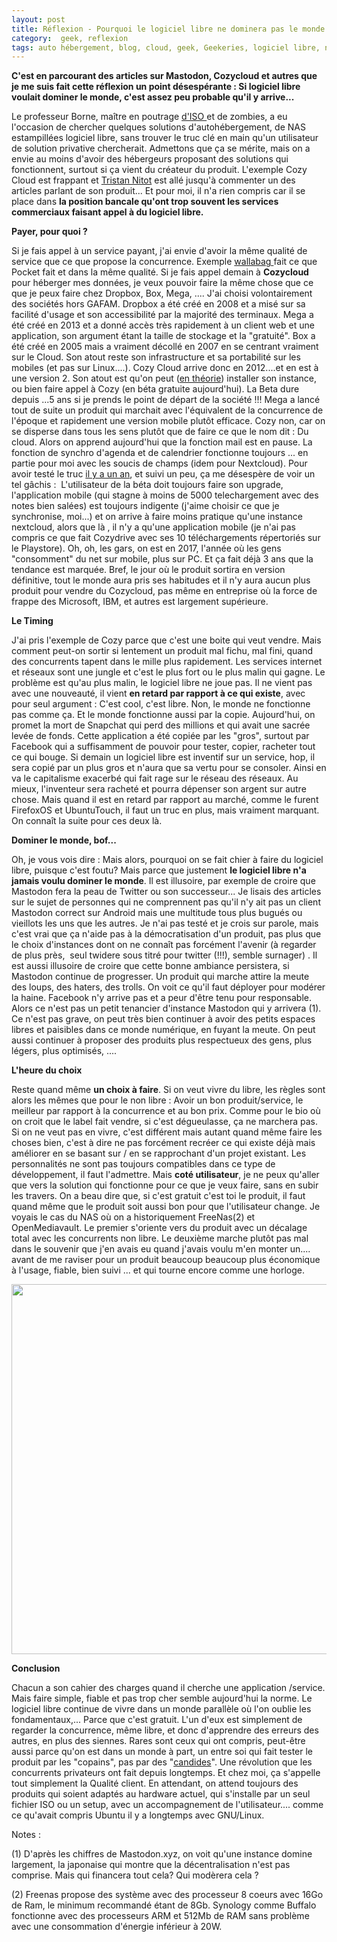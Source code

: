 ```yaml
---
layout: post
title: Réflexion - Pourquoi le logiciel libre ne dominera pas le monde (à moins que...)
category:  geek, reflexion
tags: auto hébergement, blog, cloud, geek, Geekeries, logiciel libre, nas, Réflexion
---
```

**C'est en parcourant des articles sur Mastodon, Cozycloud et autres que je me suis fait cette réflexion un point désespérante : Si logiciel libre voulait dominer le monde, c'est assez peu probable qu'il y arrive...**

Le professeur Borne, maître en poutrage <a href="https://cyrille-borne.com/article4037/nextcloud-en-deux-coups-avec-snap-et-ubuntu-serveur">d'ISO </a>et de zombies, a eu l'occasion de chercher quelques solutions d'autohébergement, de NAS estampillées logiciel libre, sans trouver le truc clé en main qu'un utilisateur de solution privative chercherait. Admettons que ça se mérite, mais on a envie au moins d'avoir des hébergeurs proposant des solutions qui fonctionnent, surtout si ça vient du créateur du produit. L'exemple Cozy Cloud est frappant et <a href="http://standblog.org/blog/">Tristan Nitot</a> est allé jusqu'à commenter un des articles parlant de son produit... Et pour moi, il n'a rien compris car il se place dans **la position bancale qu'ont trop souvent les services commerciaux faisant appel à du logiciel libre.**

**Payer, pour quoi ?**

Si je fais appel à un service payant, j'ai envie d'avoir la même qualité de service que ce que propose la concurrence. Exemple <a href="https://wallabag.it/fr">wallabag </a>fait ce que Pocket fait et dans la même qualité. Si je fais appel demain à **Cozycloud** pour héberger mes données, je veux pouvoir faire la même chose que ce que je peux faire chez Dropbox, Box, Mega, .... J'ai choisi volontairement des sociétés hors GAFAM. Dropbox a été créé en 2008 et a misé sur sa facilité d'usage et son accessibilité par la majorité des terminaux. Mega a été créé en 2013 et a donné accès très rapidement à un client web et une application, son argument étant la taille de stockage et la "gratuité". Box a été créé en 2005 mais a vraiment décollé en 2007 en se centrant vraiment sur le Cloud. Son atout reste son infrastructure et sa portabilité sur les mobiles (et pas sur Linux....). Cozy Cloud arrive donc en 2012....et en est à une version 2. Son atout est qu'on peut (<a href="https://cyrille-borne.com/article4035/trop-vieux-pour-ces-geekeries">en théorie</a>) installer son instance, ou bien faire appel à Cozy (en béta gratuite aujourd'hui). La Beta dure depuis ...5 ans si je prends le point de départ de la société !!! Mega a lancé tout de suite un produit qui marchait avec l'équivalent de la concurrence de l'époque et rapidement une version mobile plutôt efficace. Cozy non, car on se disperse dans tous les sens plutôt que de faire ce que le nom dit : Du cloud. Alors on apprend aujourd'hui que la fonction mail est en pause. La fonction de synchro d'agenda et de calendrier fonctionne toujours ... en partie pour moi avec les soucis de champs (idem pour Nextcloud). Pour avoir testé le truc <a href="https://cheziceman.wordpress.com/2016/07/12/test-owncloud-vs-cozycloud-les-liberateurs-du-nuage/">il y a un an</a>, et suivi un peu, ça me désespère de voir un tel gâchis : &nbsp;L'utilisateur de la béta doit toujours faire son upgrade, l'application mobile (qui stagne à moins de 5000 telechargement avec des notes bien salées) est toujours indigente (j'aime choisir ce que je synchronise, moi...) et on arrive à faire moins pratique qu'une instance nextcloud, alors que là , il n'y a qu'une application mobile (je n'ai pas compris ce que fait Cozydrive avec ses 10 téléchargements répertoriés sur le Playstore). Oh, oh, les gars, on est en 2017, l'année où les gens "consomment" du net sur mobile, plus sur PC. Et ça fait déjà 3 ans que la tendance est marquée. Bref, le jour où le produit sortira en version définitive, tout le monde aura pris ses habitudes et il n'y aura aucun plus produit pour vendre du Cozycloud, pas même en entreprise où la force de frappe des Microsoft, IBM, et autres est largement supérieure.

**Le Timing**

J'ai pris l'exemple de Cozy parce que c'est une boite qui veut vendre. Mais comment peut-on sortir si lentement un produit mal fichu, mal fini, quand des concurrents tapent dans le mille plus rapidement. Les services internet et réseaux sont une jungle et c'est le plus fort ou le plus malin qui gagne. Le problème est qu'au plus malin, le logiciel libre ne joue pas. Il ne vient pas avec une nouveauté, il vient **en retard par rapport à ce qui existe**, avec pour seul argument : C'est cool, c'est libre. Non, le monde ne fonctionne pas comme ça. Et le monde fonctionne aussi par la copie. Aujourd'hui, on promet la mort de Snapchat qui perd des millions et qui avait une sacrée levée de fonds. Cette application a été copiée par les "gros", surtout par Facebook qui a suffisamment de pouvoir pour tester, copier, racheter tout ce qui bouge. Si demain un logiciel libre est inventif sur un service, hop, il sera copié par un plus gros et n'aura que sa vertu pour se consoler. Ainsi en va le capitalisme exacerbé qui fait rage sur le réseau des réseaux. Au mieux, l'inventeur sera racheté et pourra dépenser son argent sur autre chose. Mais quand il est en retard par rapport au marché, comme le furent FirefoxOS et UbuntuTouch, il faut un truc en plus, mais vraiment marquant. On connaît la suite pour ces deux là.

**Dominer le monde, bof...**

Oh, je vous vois dire : Mais alors, pourquoi on se fait chier à faire du logiciel libre, puisque c'est foutu? Mais parce que justement **le logiciel libre n'a jamais voulu dominer le monde**. Il est illusoire, par exemple de croire que Mastodon fera la peau de Twitter ou son successeur... Je lisais des articles sur le sujet de personnes qui ne comprennent pas qu'il n'y ait pas un client Mastodon correct sur Android mais une multitude tous plus bugués ou vieillots les uns que les autres. Je n'ai pas testé et je crois sur parole, mais c'est vrai que ça n'aide pas à la démocratisation d'un produit, pas plus que le choix d'instances dont on ne connaît pas forcément l'avenir (à regarder de plus près, &nbsp;seul twidere sous titré pour twitter (!!!), semble surnager) . Il est aussi illusoire de croire que cette bonne ambiance persistera, si Mastodon continue de progresser. Un produit qui marche attire la meute des loups, des haters, des trolls. On voit ce qu'il faut déployer pour modérer la haine. Facebook n'y arrive pas et a peur d'être tenu pour responsable. Alors ce n'est pas un petit tenancier d'instance Mastodon qui y arrivera (1). Ce n'est pas grave, on peut très bien continuer à avoir des petits espaces libres et paisibles dans ce monde numérique, en fuyant la meute. On peut aussi continuer à proposer des produits plus respectueux des gens, plus légers, plus optimisés, ....

**L'heure du choix**

Reste quand même **un choix à faire**. Si on veut vivre du libre, les règles sont alors les mêmes que pour le non libre : Avoir un bon produit/service, le meilleur par rapport à la concurrence et au bon prix. Comme pour le bio où on croit que le label fait vendre, si c'est dégueulasse, ça ne marchera pas. Si on ne veut pas en vivre, c'est différent mais autant quand même faire les choses bien, c'est à dire ne pas forcément recréer ce qui existe déjà mais améliorer en se basant sur / en se rapprochant d'un projet existant. Les personnalités ne sont pas toujours compatibles dans ce type de développement, il faut l'admettre. Mais **coté utilisateur**, je ne peux qu'aller que vers la solution qui fonctionne pour ce que je veux faire, sans en subir les travers. On a beau dire que, si c'est gratuit c'est toi le produit, il faut quand même que le produit soit aussi bon pour que l'utilisateur change. Je voyais le cas du NAS où on a historiquement FreeNas(2) et OpenMediavault. Le premier s'oriente vers du produit avec un décalage total avec les concurrents non libre. Le deuxième marche plutôt pas mal dans le souvenir que j'en avais eu quand j'avais voulu m'en monter un.... avant de me raviser pour un produit beaucoup beaucoup plus économique à l'usage, fiable, bien suivi ... et qui tourne encore comme une horloge.

<img class="" src="https://upload.wikimedia.org/wikipedia/commons/b/bf/Colony_of_aptenodytes_patagonicus.jpg" width="643" height="592">

**Conclusion**

Chacun a son cahier des charges quand il cherche une application /service. Mais faire simple, fiable et pas trop cher semble aujourd'hui la norme. Le logiciel libre continue de vivre dans un monde parallèle&nbsp;où l'on oublie les fondamentaux,... Parce que c'est gratuit. L'un d'eux est simplement de regarder la concurrence, même libre, et donc d'apprendre des erreurs des autres, en plus des siennes. Rares sont ceux qui ont compris, peut-être aussi parce qu'on est dans un monde à part, un entre soi qui fait tester le produit par les "copains", pas par des "<a href="https://www.gnomelibre.fr/2017/05/test-dutilisabilite-gnome-et-debian/">candides</a>". Une révolution que les concurrents privateurs ont fait depuis longtemps. Et chez moi, ça s'appelle tout simplement la Qualité client. En attendant, on attend toujours des produits qui soient adaptés au hardware actuel, qui s'installe par un seul fichier ISO ou un setup, avec un accompagnement de l'utilisateur.... comme ce qu'avait compris Ubuntu il y a longtemps avec GNU/Linux.

Notes :

(1) D'après les chiffres de Mastodon.xyz, on voit qu'une instance domine largement, la japonaise qui montre que la décentralisation n'est pas comprise. Mais qui financera tout cela? Qui modèrera cela ?&nbsp;

(2) Freenas propose des système avec des processeur 8 coeurs avec 16Go de Ram, le minimum recommandé étant de 8Gb. Synology comme Buffalo fonctionne avec des processeurs ARM et 512Mb de RAM sans problème avec une consommation d'énergie inférieur à 20W.&nbsp;
